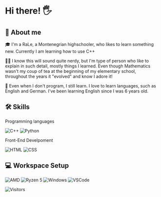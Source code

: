 # Hi there! 🖐

## 🚀 About me
🎓 I'm a RaLe, a Montenegrian highschooler, who likes to learn something new. Currently I am learning
how to use C++

👩‍💻 I know this will sound quite nerdy, but I'm type of person who like to explain in such detail, mostly things I learned. 
Even though Mathematics wasn't my coup of tea at the beginning of my elementary school, throughout the years it "evolved" and know I adore it!

🏫 Even when I don't program, I still learn. I love to learn languages, such as English and German. I've been learning English
since I was 6 years old.

## 🛠 Skills
Programming languages

![C++](https://img.shields.io/badge/C++-37a779?style=for-the-badge&logo=Cㅤ&logoColor=white)
![Python](https://img.shields.io/badge/Python-F5C518?style=for-the-badge&logo=Pythonㅤ&logoColor=white)

Front-End Develpoment

![HTML](https://camo.githubusercontent.com/d63d473e728e20a286d22bb2226a7bf45a2b9ac6c72c59c0e61e9730bfe4168c/68747470733a2f2f696d672e736869656c64732e696f2f62616467652f48544d4c352d4533344632363f7374796c653d666f722d7468652d6261646765266c6f676f3d68746d6c35266c6f676f436f6c6f723d7768697465) ![CSS](https://camo.githubusercontent.com/3a0f693cfa032ea4404e8e02d485599bd0d192282b921026e89d271aaa3d7565/68747470733a2f2f696d672e736869656c64732e696f2f62616467652f435353332d3135373242363f7374796c653d666f722d7468652d6261646765266c6f676f3d63737333266c6f676f436f6c6f723d7768697465)

## 💻 Workspace Setup
![AMD](https://img.shields.io/badge/AMD-1B1F24?style=for-the-badge&logo=AMD&logoColor=white)
![Ryzen 5](https://img.shields.io/badge/Ryzenㅤ5-0078D6?style=for-the-badge&logo=AMD&logoColor=white)
![Windows](https://camo.githubusercontent.com/6af20814b73fa87bf69601142084f37ff997168b188e8508ba9f22dd214d14df/68747470733a2f2f696d672e736869656c64732e696f2f62616467652f57696e646f77735f31302d3030373844363f7374796c653d666f722d7468652d6261646765266c6f676f3d77696e646f7773266c6f676f436f6c6f723d7768697465) ![VSCode](https://camo.githubusercontent.com/3ade724cce65a6532e221df4176dbfc4c129597e84cb0bd98766e2860722ea28/68747470733a2f2f696d672e736869656c64732e696f2f62616467652f56535f436f64652d3030374143433f7374796c653d666f722d7468652d6261646765266c6f676f3d56697375616c2d53747564696f2d436f6465266c6f676f436f6c6f723d7768697465)

![Visitors](https://komarev.com/ghpvc/?username=rsarich&style=for-the-badge)
